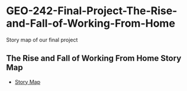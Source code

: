 # GEO-242-Final-Project-The-Rise-and-Fall-of-Working-From-Home
Story map of our final project 
## The Rise and Fall of Working From Home Story Map
- [Story Map](https://storymaps.arcgis.com/stories/3b9e29857a2d47a78d6f9908430a330c)
